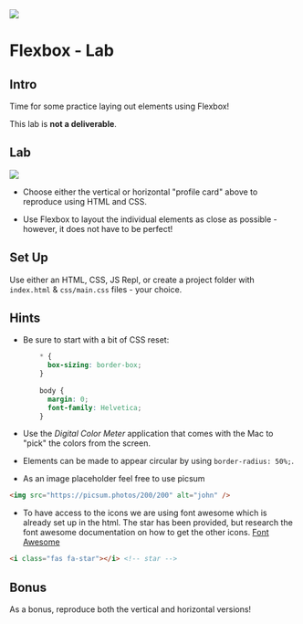 <img src="https://i.imgur.com/qsSi07H.png">

# Flexbox - Lab

## Intro

Time for some practice laying out elements using Flexbox!

This lab is **not a deliverable**.

## Lab

<img src="https://i.imgur.com/N4RdHqp.jpg">

- Choose either the vertical or horizontal "profile card" above to reproduce using HTML and CSS.

- Use Flexbox to layout the individual elements as close as possible - however, it does not have to be perfect!

## Set Up

Use either an HTML, CSS, JS Repl, or create a project folder with `index.html` & `css/main.css` files - your choice.

## Hints

- Be sure to start with a bit of CSS reset:

	```css
		* {
		  box-sizing: border-box;
		}
		
		body {
		  margin: 0;
		  font-family: Helvetica;
		}
	```

- Use the _Digital Color Meter_ application that comes with the Mac to "pick" the colors from the screen.

- Elements can be made to appear circular by using `border-radius: 50%;`.

- As an image placeholder feel free to use picsum

```html
<img src="https://picsum.photos/200/200" alt="john" />
```

- To have access to the icons we are using font awesome which is already set up in the html. The star has been provided, but research the font awesome documentation on how to get the other icons.
[Font Awesome](https://fontawesome.com/icons?d=gallery)
```html
<i class="fas fa-star"></i> <!-- star -->

```

## Bonus

As a bonus, reproduce both the vertical and horizontal versions!

